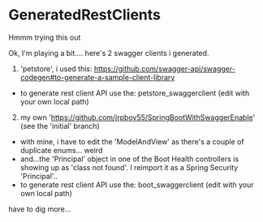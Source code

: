 # GeneratedRestClients
Hmmm trying this out

Ok, I'm playing a bit.... here's 2 swagger clients i generated.

1. 'petstore', i used this: https://github.com/swagger-api/swagger-codegen#to-generate-a-sample-client-library
- to generate rest client API use the: petstore_swaggerclient  (edit with your own local path)

2. my own 'https://github.com/jrpboy55/SpringBootWithSwaggerEnable' (see the 'initial' branch)
- with mine, i have to edit the 'ModelAndView' as there's a couple of duplicate enums... weird
- and...the 'Principal' object in one of the Boot Health controllers is showing up as 'class not found'. I reimport it as a Spring Security 'Principal'..
- to generate rest client API use the: boot_swaggerclient (edit with your own local path)

have to dig more...
